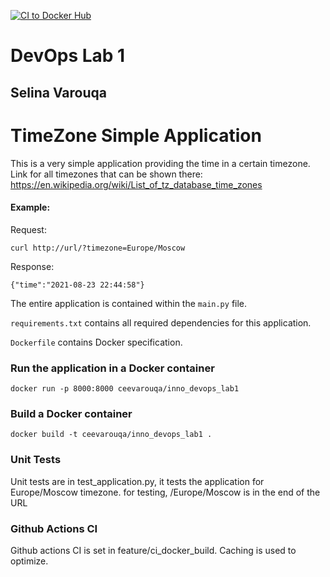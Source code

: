 [![CI to Docker Hub](https://github.com/CeeVarouqa/devops/actions/workflows/docker.yml/badge.svg)](https://github.com/CeeVarouqa/devops/actions/workflows/docker.yml)
# DevOps Lab 1
## Selina Varouqa

# TimeZone Simple Application

This is a very simple application providing the time in a certain timezone.
Link for all timezones that can be shown there: https://en.wikipedia.org/wiki/List_of_tz_database_time_zones

#### Example: 

Request:
```
curl http://url/?timezone=Europe/Moscow
```
Response:
```
{"time":"2021-08-23 22:44:58"}
```



The entire application is contained within the `main.py` file.

`requirements.txt` contains all required dependencies for this application.

`Dockerfile` contains Docker specification.


### Run the application in a Docker container

    docker run -p 8000:8000 ceevarouqa/inno_devops_lab1

### Build a Docker container

    docker build -t ceevarouqa/inno_devops_lab1 .

### Unit Tests
Unit tests are in test_application.py, it tests the application for Europe/Moscow timezone. 
for testing, /Europe/Moscow is in the end of the URL

### Github Actions CI
Github actions CI is set in feature/ci_docker_build.
Caching is used to optimize.


